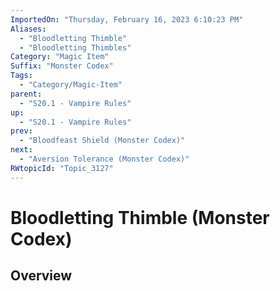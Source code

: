 ```yaml
---
ImportedOn: "Thursday, February 16, 2023 6:10:23 PM"
Aliases:
  - "Bloodletting Thimble"
  - "Bloodletting Thimbles"
Category: "Magic Item"
Suffix: "Monster Codex"
Tags:
  - "Category/Magic-Item"
parent:
  - "S20.1 - Vampire Rules"
up:
  - "S20.1 - Vampire Rules"
prev:
  - "Bloodfeast Shield (Monster Codex)"
next:
  - "Aversion Tolerance (Monster Codex)"
RWtopicId: "Topic_3127"
---
```

# Bloodletting Thimble (Monster Codex)
## Overview
